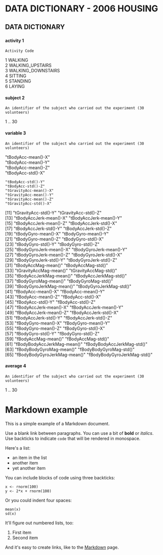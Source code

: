 # DATA DICTIONARY - 2006 HOUSING

## DATA DICTIONARY
###

#### activity	1  
    Activity Code  
1 WALKING  
2 WALKING_UPSTAIRS  
3 WALKING_DOWNSTAIRS  
4 SITTING  
5 STANDING  
6 LAYING  

#### subject  2  
    An identifier of the subject who carried out the experiment (30 volunteers)  
1 .. 30

#### variable  3  
    An identifier of the subject who carried out the experiment (30 volunteers)

"tBodyAcc-mean()-X"  
"tBodyAcc-mean()-Y"          
"tBodyAcc-mean()-Z"  
"tBodyAcc-std()-X"

    "tBodyAcc-std()-Y"  
    "tBodyAcc-std()-Z"           
    "tGravityAcc-mean()-X"  
    "tGravityAcc-mean()-Y"       
    "tGravityAcc-mean()-Z"  
    "tGravityAcc-std()-X"  
   [11] "tGravityAcc-std()-Y"         "tGravityAcc-std()-Z"        
   [13] "tBodyAccJerk-mean()-X"       "tBodyAccJerk-mean()-Y"      
   [15] "tBodyAccJerk-mean()-Z"       "tBodyAccJerk-std()-X"       
   [17] "tBodyAccJerk-std()-Y"        "tBodyAccJerk-std()-Z"       
   [19] "tBodyGyro-mean()-X"          "tBodyGyro-mean()-Y"         
   [21] "tBodyGyro-mean()-Z"          "tBodyGyro-std()-X"          
   [23] "tBodyGyro-std()-Y"           "tBodyGyro-std()-Z"          
   [25] "tBodyGyroJerk-mean()-X"      "tBodyGyroJerk-mean()-Y"     
   [27] "tBodyGyroJerk-mean()-Z"      "tBodyGyroJerk-std()-X"      
   [29] "tBodyGyroJerk-std()-Y"       "tBodyGyroJerk-std()-Z"      
   [31] "tBodyAccMag-mean()"          "tBodyAccMag-std()"          
   [33] "tGravityAccMag-mean()"       "tGravityAccMag-std()"       
   [35] "tBodyAccJerkMag-mean()"      "tBodyAccJerkMag-std()"      
   [37] "tBodyGyroMag-mean()"         "tBodyGyroMag-std()"         
   [39] "tBodyGyroJerkMag-mean()"     "tBodyGyroJerkMag-std()"     
   [41] "fBodyAcc-mean()-X"           "fBodyAcc-mean()-Y"          
   [43] "fBodyAcc-mean()-Z"           "fBodyAcc-std()-X"           
   [45] "fBodyAcc-std()-Y"            "fBodyAcc-std()-Z"           
   [47] "fBodyAccJerk-mean()-X"       "fBodyAccJerk-mean()-Y"      
   [49] "fBodyAccJerk-mean()-Z"       "fBodyAccJerk-std()-X"       
   [51] "fBodyAccJerk-std()-Y"        "fBodyAccJerk-std()-Z"       
   [53] "fBodyGyro-mean()-X"          "fBodyGyro-mean()-Y"         
   [55] "fBodyGyro-mean()-Z"          "fBodyGyro-std()-X"          
   [57] "fBodyGyro-std()-Y"           "fBodyGyro-std()-Z"          
   [59] "fBodyAccMag-mean()"          "fBodyAccMag-std()"          
   [61] "fBodyBodyAccJerkMag-mean()"  "fBodyBodyAccJerkMag-std()"  
   [63] "fBodyBodyGyroMag-mean()"     "fBodyBodyGyroMag-std()"     
   [65] "fBodyBodyGyroJerkMag-mean()" "fBodyBodyGyroJerkMag-std()"

#### average  4  
    An identifier of the subject who carried out the experiment (30 volunteers)  
1 .. 30


# Markdown example

This is a simple example of a Markdown document.

Use a blank link between paragraphs.
You can use a bit of **bold** or _italics_. Use backticks to indicate
`code` that will be rendered in monospace.

Here's a list:

- an item in the list
- another item
- yet another item

You can include blocks of code using three backticks:

```
x <- rnorm(100)
y <- 2*x + rnorm(100)
```

Or you could indent four spaces:

    mean(x)
    sd(x)

It'll figure out numbered lists, too:

1. First item
2. Second item

And it's easy to create links, like to
the [Markdown](http://daringfireball.net/projects/markdown/)
page.

